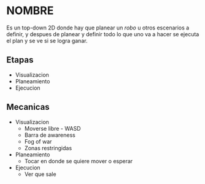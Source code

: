 # NOMBRE

Es un top-down 2D donde hay que planear un *robo* u otros escenarios a definir, y despues de planear y definir todo lo que uno va a hacer se ejecuta el plan y se ve si se logra ganar.

## Etapas

* Visualizacion
* Planeamiento
* Ejecucion

## Mecanicas

* Visualizacion
  * Moverse libre - WASD
  * Barra de awareness
  * Fog of war
  * Zonas restringidas
* Planeamiento
  * Tocar en donde se quiere mover o esperar
* Ejecucion
  * Ver que sale